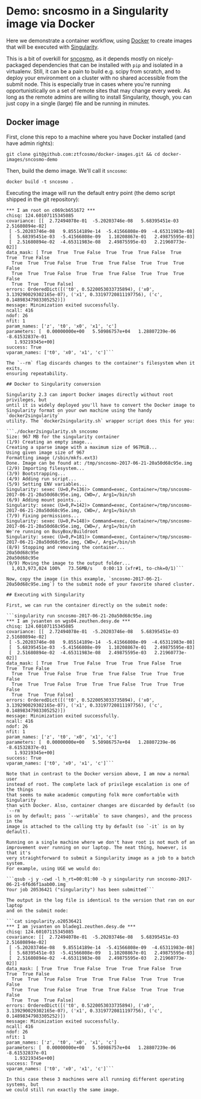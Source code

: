 # Demo: sncosmo in a Singularity image via Docker

Here we demonstrate a container workflow, using [Docker](https://www.docker.com) to create images that will be executed with [Singularity](http://singularity.lbl.gov).

This is a bit of overkill for
[sncosmo](http://sncosmo.readthedocs.io/en/v1.5.1/), as it depends mostly on
nicely-packaged dependencies that can be installed with `pip` and isolated in a
virtualenv. Still, it can be a pain to build e.g. scipy from scratch, and to
deploy your environment on a cluster with no shared accessible from the submit
node. This is especially true in cases where you're running opportunistically
on a set of remote sites that may change every week. As long as the remote
admins are willing to install Singularity, though, you can just copy in a
single (large) file and be running in minutes.

## Docker image

First, clone this repo to a machine where you have Docker installed (and have admin rights):

```git clone git@github.com:ztfcosmo/docker-images.git && cd docker-images/sncosmo-demo```

Then, build the demo image. We'll call it `sncosmo`:

```docker build -t sncosmo .```

Executing the image will run the default entry point (the demo script shipped in the git repository):

```[jakob@znb34:docker-images/sncosmo-demo]$ docker run --rm sncosmo
*** I am root on c069cb651672 ***
chisq: 124.60107115345085
covariance: [[  2.72494078e-01  -5.20203746e-08   5.68395451e-03   2.51680894e-02]
 [ -5.20203746e-08   9.85514189e-14  -5.41566808e-09  -4.65311983e-08]
 [  5.68395451e-03  -5.41566808e-09   1.10208867e-01   2.49875595e-03]
 [  2.51680894e-02  -4.65311983e-08   2.49875595e-03   2.21960773e-02]]
data_mask: [ True  True  True False  True  True  True False  True  True  True False
  True  True  True False  True  True  True False  True  True  True False
  True  True  True False  True  True  True False  True  True  True False
  True  True  True False]
errors: OrderedDict([('t0', 0.5220053033735894), ('x0', 3.139290029302165e-07), ('x1', 0.33197720811197756), ('c', 0.14898347983305252)])
message: Minimization exited successfully.
ncall: 416
ndof: 26
nfit: 1
param_names: ['z', 't0', 'x0', 'x1', 'c']
parameters: [  0.00000000e+00   5.50986757e+04   1.28807239e-06  -8.61532837e-01
   1.93219345e+00]
success: True
vparam_names: ['t0', 'x0', 'x1', 'c']```

The `--rm` flag discards changes to the container's filesystem when it exits,
ensuring repeatability.

## Docker to Singularity conversion

Singularity 2.3 can import Docker images directly without root privileges, but
until it is widely deployed you'll have to convert the Docker image to
Singularity format on your own machine using the handy `docker2singularity`
utility. The `docker2singularity.sh` wrapper script does this for you:

```./docker2singularity.sh sncosmo
Size: 967 MB for the singularity container
(1/9) Creating an empty image...
Creating a sparse image with a maximum size of 967MiB...
Using given image size of 967
Formatting image (/sbin/mkfs.ext3)
Done. Image can be found at: /tmp/sncosmo-2017-06-21-20a50d68c95e.img
(2/9) Importing filesystem...
(3/9) Bootstrapping...
(4/9) Adding run script...
(5/9) Setting ENV variables...
Singularity: sexec (U=0,P=136)> Command=exec, Container=/tmp/sncosmo-2017-06-21-20a50d68c95e.img, CWD=/, Arg1=/bin/sh
(6/9) Adding mount points...
Singularity: sexec (U=0,P=142)> Command=exec, Container=/tmp/sncosmo-2017-06-21-20a50d68c95e.img, CWD=/, Arg1=/bin/sh
(7/9) Fixing permissions...
Singularity: sexec (U=0,P=148)> Command=exec, Container=/tmp/sncosmo-2017-06-21-20a50d68c95e.img, CWD=/, Arg1=/bin/sh
We're running on BusyBox/Buildroot
Singularity: sexec (U=0,P=181)> Command=exec, Container=/tmp/sncosmo-2017-06-21-20a50d68c95e.img, CWD=/, Arg1=/bin/sh
(8/9) Stopping and removing the container...
20a50d68c95e
20a50d68c95e
(9/9) Moving the image to the output folder...
  1,013,973,024 100%   73.56MB/s    0:00:13 (xfr#1, to-chk=0/1)```

Now, copy the image (in this example, `sncosmo-2017-06-21-20a50d68c95e.img`) to the submit node of your favorite shared cluster.

## Executing with Singularity

First, we can run the container directly on the submit node:

```singularity run sncosmo-2017-06-21-20a50d68c95e.img 
*** I am jvsanten on wgs04.zeuthen.desy.de ***
chisq: 124.60107115345085
covariance: [[  2.72494078e-01  -5.20203746e-08   5.68395451e-03   2.51680894e-02]
 [ -5.20203746e-08   9.85514189e-14  -5.41566808e-09  -4.65311983e-08]
 [  5.68395451e-03  -5.41566808e-09   1.10208867e-01   2.49875595e-03]
 [  2.51680894e-02  -4.65311983e-08   2.49875595e-03   2.21960773e-02]]
data_mask: [ True  True  True False  True  True  True False  True  True  True False
  True  True  True False  True  True  True False  True  True  True False
  True  True  True False  True  True  True False  True  True  True False
  True  True  True False]
errors: OrderedDict([('t0', 0.5220053033735894), ('x0', 3.139290029302165e-07), ('x1', 0.33197720811197756), ('c', 0.14898347983305252)])
message: Minimization exited successfully.
ncall: 416
ndof: 26
nfit: 1
param_names: ['z', 't0', 'x0', 'x1', 'c']
parameters: [  0.00000000e+00   5.50986757e+04   1.28807239e-06  -8.61532837e-01
   1.93219345e+00]
success: True
vparam_names: ['t0', 'x0', 'x1', 'c']```

Note that in contrast to the Docker version above, I am now a normal user
instead of root. The complete lack of privilege escalation is one of the things
that seems to make academic computing folk more comfortable with Singularity
than with Docker. Also, container changes are discarded by default (so `--rm`
is on by default; pass `--writable` to save changes), and the process in the
image is attached to the calling tty by default (so `-it` is on by default).

Running on a single machine where we don't have root is not much of an
improvement over running on our laptop. The neat thing, however, is that it's
very straightforward to submit a Singularity image as a job to a batch system.
For example, using UGE we would do:

```qsub -j y -cwd -l h_rt=00:01:00 -b y singularity run sncosmo-2017-06-21-6f6d6f1aab00.img 
Your job 20536421 ("singularity") has been submitted```

The output in the log file is identical to the version that ran on our laptop
and on the submit node:

```cat singularity.o20536421 
*** I am jvsanten on bladeg1.zeuthen.desy.de ***
chisq: 124.60107115345085
covariance: [[  2.72494078e-01  -5.20203746e-08   5.68395451e-03   2.51680894e-02]
 [ -5.20203746e-08   9.85514189e-14  -5.41566808e-09  -4.65311983e-08]
 [  5.68395451e-03  -5.41566808e-09   1.10208867e-01   2.49875595e-03]
 [  2.51680894e-02  -4.65311983e-08   2.49875595e-03   2.21960773e-02]]
data_mask: [ True  True  True False  True  True  True False  True  True  True False
  True  True  True False  True  True  True False  True  True  True False
  True  True  True False  True  True  True False  True  True  True False
  True  True  True False]
errors: OrderedDict([('t0', 0.5220053033735894), ('x0', 3.139290029302165e-07), ('x1', 0.33197720811197756), ('c', 0.14898347983305252)])
message: Minimization exited successfully.
ncall: 416
ndof: 26
nfit: 1
param_names: ['z', 't0', 'x0', 'x1', 'c']
parameters: [  0.00000000e+00   5.50986757e+04   1.28807239e-06  -8.61532837e-01
   1.93219345e+00]
success: True
vparam_names: ['t0', 'x0', 'x1', 'c']```

In this case these 3 machines were all running different operating systems, but
we could still run exactly the same image.

